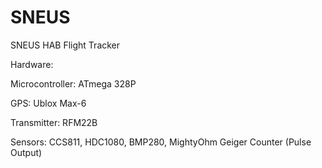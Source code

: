 # SNEUS
SNEUS HAB Flight Tracker

Hardware:

Microcontroller: ATmega 328P

GPS: Ublox Max-6

Transmitter: RFM22B

Sensors: CCS811, HDC1080, BMP280, MightyOhm Geiger Counter (Pulse Output)
